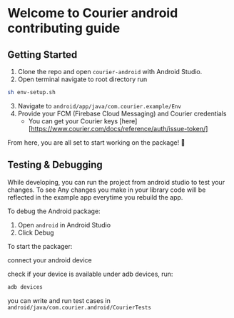 # Welcome to Courier android contributing guide

## Getting Started

1. Clone the repo and open `courier-android` with Android Studio.
2. Open terminal navigate to root directory run 

```bash 
sh env-setup.sh
```

3. Navigate to `android/app/java/com.courier.example/Env`
4. Provide your FCM (Firebase Cloud Messaging) and Courier credentials
	- You can get your Courier keys [here][https://www.courier.com/docs/reference/auth/issue-token/]

From here, you are all set to start working on the package! 🙌

## Testing & Debugging

While developing, you can run the project from android studio to test your changes. To see
Any changes you make in your library code will be reflected in the example app everytime you rebuild the app.

To debug the Android package:
1. Open `android` in Android Studio
2. Click Debug

To start the packager:

connect your android device

check if your device is available under adb devices, run:

```sh
adb devices
```
you can write and run test cases in ``android/java/com.courier.android/CourierTests``

